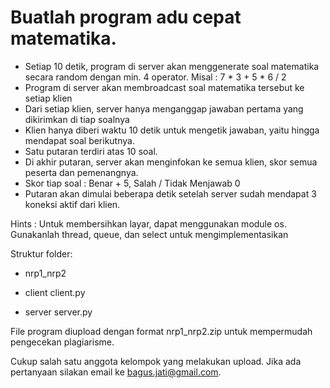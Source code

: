 # Buatlah program adu cepat matematika.

- Setiap 10 detik, program di server akan menggenerate soal matematika secara random dengan min. 4 operator.
  Misal : 7 * 3 + 5 * 6 / 2 
- Program di server akan membroadcast soal matematika tersebut ke setiap klien
- Dari setiap klien, server hanya menganggap jawaban pertama yang dikirimkan di tiap soalnya
- Klien hanya diberi waktu 10 detik untuk mengetik jawaban, yaitu hingga mendapat soal berikutnya.
- Satu putaran terdiri atas 10 soal.
- Di akhir putaran, server akan menginfokan ke semua klien, skor semua peserta dan pemenangnya.
- Skor tiap soal : Benar + 5, Salah / Tidak Menjawab 0
- Putaran akan dimulai beberapa detik setelah server sudah mendapat 3 koneksi aktif dari klien.

Hints :
Untuk membersihkan layar, dapat menggunakan module os.
Gunakanlah thread, queue, dan select untuk mengimplementasikan

Struktur folder:
- nrp1_nrp2
- client
    client.py

- server
    server.py

File program diupload dengan format nrp1_nrp2.zip untuk mempermudah pengecekan plagiarisme.

Cukup salah satu anggota kelompok yang melakukan upload.
Jika ada pertanyaan silakan email ke bagus.jati@gmail.com.
